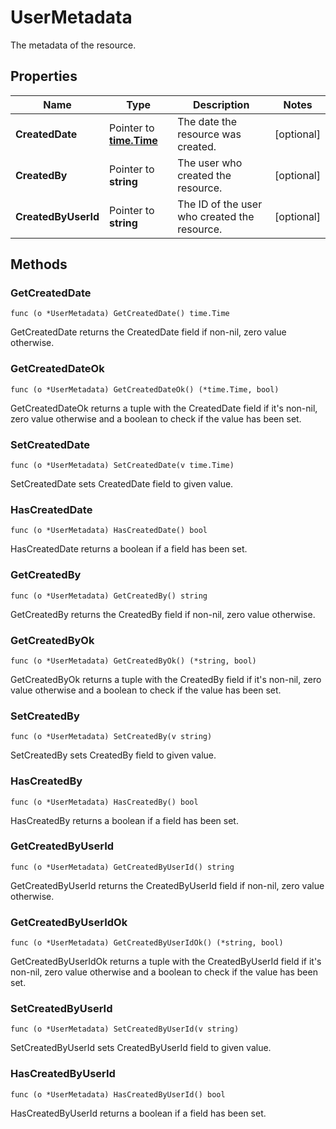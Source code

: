 # UserMetadata

The metadata of the resource.


## Properties

|Name | Type | Description | Notes|
|------------ | ------------- | ------------- | -------------|
|**CreatedDate** | Pointer to [**time.Time**](time.Time.md) | The date the resource was created. | [optional] |
|**CreatedBy** | Pointer to **string** | The user who created the resource. | [optional] |
|**CreatedByUserId** | Pointer to **string** | The ID of the user who created the resource. | [optional] |

## Methods


### GetCreatedDate

`func (o *UserMetadata) GetCreatedDate() time.Time`

GetCreatedDate returns the CreatedDate field if non-nil, zero value otherwise.

### GetCreatedDateOk

`func (o *UserMetadata) GetCreatedDateOk() (*time.Time, bool)`

GetCreatedDateOk returns a tuple with the CreatedDate field if it's non-nil, zero value otherwise
and a boolean to check if the value has been set.

### SetCreatedDate

`func (o *UserMetadata) SetCreatedDate(v time.Time)`

SetCreatedDate sets CreatedDate field to given value.

### HasCreatedDate

`func (o *UserMetadata) HasCreatedDate() bool`

HasCreatedDate returns a boolean if a field has been set.

### GetCreatedBy

`func (o *UserMetadata) GetCreatedBy() string`

GetCreatedBy returns the CreatedBy field if non-nil, zero value otherwise.

### GetCreatedByOk

`func (o *UserMetadata) GetCreatedByOk() (*string, bool)`

GetCreatedByOk returns a tuple with the CreatedBy field if it's non-nil, zero value otherwise
and a boolean to check if the value has been set.

### SetCreatedBy

`func (o *UserMetadata) SetCreatedBy(v string)`

SetCreatedBy sets CreatedBy field to given value.

### HasCreatedBy

`func (o *UserMetadata) HasCreatedBy() bool`

HasCreatedBy returns a boolean if a field has been set.

### GetCreatedByUserId

`func (o *UserMetadata) GetCreatedByUserId() string`

GetCreatedByUserId returns the CreatedByUserId field if non-nil, zero value otherwise.

### GetCreatedByUserIdOk

`func (o *UserMetadata) GetCreatedByUserIdOk() (*string, bool)`

GetCreatedByUserIdOk returns a tuple with the CreatedByUserId field if it's non-nil, zero value otherwise
and a boolean to check if the value has been set.

### SetCreatedByUserId

`func (o *UserMetadata) SetCreatedByUserId(v string)`

SetCreatedByUserId sets CreatedByUserId field to given value.

### HasCreatedByUserId

`func (o *UserMetadata) HasCreatedByUserId() bool`

HasCreatedByUserId returns a boolean if a field has been set.



